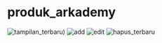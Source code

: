 # produk_arkademy
![tampilan_terbaru](https://user-images.githubusercontent.com/55839592/94814825-00948800-0424-11eb-8442-4e238462f152.PNG))
![add](https://user-images.githubusercontent.com/55839592/94525180-e3ae5800-025d-11eb-9a45-a9ad32411f9c.PNG)
![edit](https://user-images.githubusercontent.com/55839592/94525187-e610b200-025d-11eb-956b-e00312c8e45a.PNG)
![hapus_terbaru](https://user-images.githubusercontent.com/55839592/94815012-3e91ac00-0424-11eb-84cf-3d6756425c7b.PNG)
